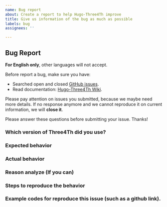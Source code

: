 ```yaml
---
name: Bug report
about: Create a report to help Hugo-Three4Th improve
title: Give us information of the bug as much as possible
labels: bug
assignees: ''

---
```


## Bug Report

**For English only**, other languages will not accept.

Before report a bug, make sure you have:

- Searched open and closed [GitHub issues](https://github.com/Jacob953/hugo-three4th/issues).
- Read documentation: [Hugo-Three4Th Wiki](https://github.com/Jacob953/hugo-three4th/wiki).

Please pay attention on issues you submitted, because we maybe need more details. 
If no response anymore and we cannot reproduce it on current information, we will **close it**.

Please answer these questions before submitting your issue. Thanks!

### Which version of Three4Th did you use?

### Expected behavior

### Actual behavior

### Reason analyze (If you can)

### Steps to reproduce the behavior

### Example codes for reproduce this issue (such as a github link).
